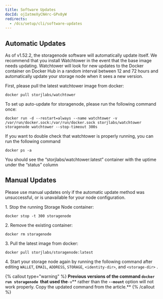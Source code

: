 ```yaml
---
title: Software Updates
docId: ojIatmeXyCN4rc-GPx8yW
redirects:
  - /dcs/setup/cli/software-updates
---
```


## Automatic Updates

As of v1.52.2, the storagenode software will automatically update itself. We recommend that you install Watchtower in the event that the base image needs updating. Watchtower will look for new updates to the Docker container on Docker Hub in a random interval between 12 and 72 hours and automatically update your storage node when it sees a new version.

First, please pull the latest watchtower image from docker:

```none
docker pull storjlabs/watchtower

```

To set up auto-update for storagenode, please run the following command once:

```none
docker run -d --restart=always --name watchtower -v /var/run/docker.sock:/var/run/docker.sock storjlabs/watchtower storagenode watchtower --stop-timeout 300s
```

If you want to double check that watchtower is properly running, you can run the following command

```none
docker ps -a

```

You should see the “storjlabs/watchtower\:latest” container with the uptime under the “status” column

## Manual Updates

Please use manual updates only if the automatic update method was unsuccessful, or is unavailable for your node configuration.

1\. Stop the running Storage Node container:

```none
docker stop -t 300 storagenode

```

2\. Remove the existing container:

```none
docker rm storagenode

```

3\. Pull the latest image from docker:

```none
docker pull storjlabs/storagenode:latest

```

4\. Start your storage node again by running the following command after editing `WALLET`, `EMAIL`, `ADDRESS`, `STORAGE`, `<identity-dir>`, and `<storage-dir>` [](docId:HaDkV_0aWg9OJoBe53o-J).

{% callout type="warning"  %}
**Previous versions of the command **`docker run storagenode`**  that used the**`-v`** rather than the **`--mount`** option will not work properly. Copy the updated command from the **[](docId:HaDkV_0aWg9OJoBe53o-J)** article.**
{% /callout %}
